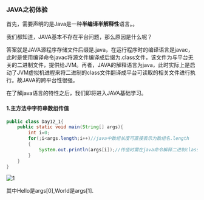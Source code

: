 ### JAVA之初体验

首先，需要声明的是Java是一种**半编译半解释性**语言。。

我们都知道，JAVA基本不存在平台问题，那么原因是什么呢？

答案就是JAVA源程序存储文件后缀是.java，在运行程序时的编译语言是javac，此时是使用编译命令javac将源文件编译成后缀为.class文件，该文件为与平台无关的二进制文件，提供给JVM。再者，JAVA的解释语言为java，此时实际上是启动了JVM虚拟机进程来将二进制的class文件翻译成平台可读取的相关文件进行执行。故JAVA的跨平台性很强。

在了解java语言的特性之后，我们即将进入JAVA基础学习。

#### 1.主方法中字符串数组传值

```java
public class Day12_1{
    public static void main(String[] args){
        int i=0;
        for(;i<args.length;i++)//java中数组长度可直接表示为数组名.length
        {
            System.out.println(args[i]);//传值时需在java命令解释二进制class文件时传值
        }
    }
}
```

![1](C:\Users\14665\source\JAVA\JAVA基础学习\1.png)

其中Hello是args[0],World是args[1].





